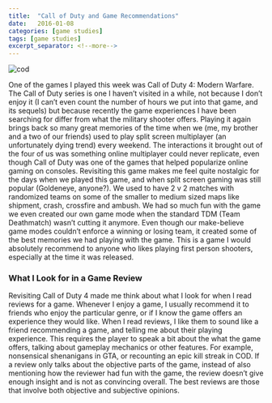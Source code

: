 ```yaml
---
title:  "Call of Duty and Game Recommendations"
date:   2016-01-08
categories: [game studies]
tags: [game studies]
excerpt_separator: <!--more-->
---
```


![cod](https://gamnwachdev.files.wordpress.com/2015/12/call_of_duty_modern_warfare_4_game-hd.jpg?w=1920&h=1080&crop=1 "COD Image")


One of the games I played this week was Call of Duty 4: Modern Warfare. The Call of Duty series is one I haven’t visited in a while, not because I don’t enjoy it (I can’t even count the number of hours we put into that game, and its sequels) but because recently the game experiences I have been searching for differ from what the military shooter offers.<!--more--> Playing it again brings back so many great memories of the time when we (me, my brother and a two of our friends) used to play split screen multiplayer (an unfortunately dying trend) every weekend. The interactions it brought out of the four of us was something online multiplayer could never replicate, even though Call of Duty was one of the games that helped popularize online gaming on consoles. Revisiting this game makes me feel quite nostalgic for the days when we played this game, and when split screen gaming was still popular (Goldeneye, anyone?). We used to have 2 v 2 matches with randomized teams on some of the smaller to medium sized maps like shipment, crash, crossfire and ambush. We had so much fun with the game we even created our own game mode when the standard TDM (Team Deathmatch) wasn’t cutting it anymore. Even though our make-believe game modes couldn’t enforce a winning or losing team, it created some of the best memories we had playing with the game. This is a game I would absolutely recommend to anyone who likes playing first person shooters, especially at the time it was released.

### What I Look for in a Game Review

Revisiting Call of Duty 4 made me think about what I look for when I read reviews for a game. Whenever I enjoy a game, I usually recommend it to friends who enjoy the particular genre, or if I know the game offers an experience they would like. When I read reviews, I like them to sound like a friend recommending a game, and telling me about their playing experience. This requires the player to speak a bit about the what the game offers, talking about gameplay mechanics or other features. For example, nonsensical shenanigans in GTA, or recounting an epic kill streak in COD. If a review only talks about the objective parts of the game, instead of also mentioning how the reviewer had fun with the game, the review doesn’t give enough insight and is not as convincing overall. The best reviews are those that involve both objective and subjective opinions.
